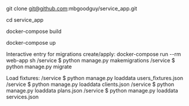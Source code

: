 git clone git@github.com:mbgoodguy/service_app.git

сd service_app

docker-compose build

docker-compose up

Interactive entry for migrations create/apply:
docker-compose run --rm web-app sh
/service $ python manage.py makemigrations
/service $ python manage.py migrate

Load fixtures:
/service $ python manage.py loaddata users_fixtures.json
/service $ python manage.py loaddata clients.json
/service $ python manage.py loaddata plans.json
/service $ python manage.py loaddata services.json

